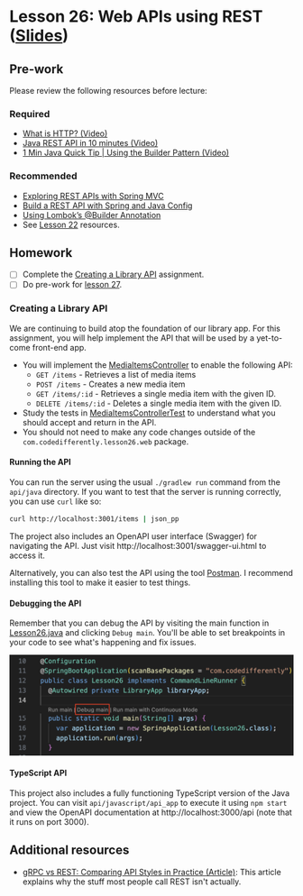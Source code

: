 # Lesson 26: Web APIs using REST ([Slides](https://code-differently.github.io/code-differently-24-q4/slides/#/lesson_26))

## Pre-work

Please review the following resources before lecture:

### Required

* [What is HTTP? (Video)](https://www.youtube.com/watch?v=XdWpdDUUbsw)
* [Java REST API in 10 minutes (Video)](https://www.youtube.com/watch?v=m2aqTS3EYnE)
* [1 Min Java Quick Tip | Using the Builder Pattern (Video)](https://www.youtube.com/watch?v=BDYSveH9Q14)

### Recommended

* [Exploring REST APIs with Spring MVC](https://www.developer.com/java/exploring-rest-apis-with-spring-mvc/)
* [Build a REST API with Spring and Java Config](https://www.baeldung.com/building-a-restful-web-service-with-spring-and-java-based-configuration)
* [Using Lombok’s @Builder Annotation](https://www.baeldung.com/lombok-builder)
* See [Lesson 22](/lesson_22/README.md) resources.

## Homework

- [ ] Complete the [Creating a Library API](#creating-a-library-api) assignment.
- [ ] Do pre-work for [lesson 27](/lesson_27/).

### Creating a Library API

We are continuing to build atop the foundation of our library app. For this assignment, you will help implement the API that will be used by a yet-to-come front-end app.

* You will implement the [MediaItemsController][controller-file] to enable the following API:
   * `GET /items` - Retrieves a list of media items
   * `POST /items` - Creates a new media item
   * `GET /items/:id` - Retrieves a single media item with the given ID.
   * `DELETE /items/:id` - Deletes a single media item with the given ID.
* Study the tests in [MediaItemsControllerTest][controller-test-file] to understand what you should accept and return in the API.
* You should not need to make any code changes outside of the `com.codedifferently.lesson26.web` package.

#### Running the API

You can run the server using the usual `./gradlew run` command from the `api/java` directory. If you want to test that the server is running correctly, you can use `curl` like so:

```bash
curl http://localhost:3001/items | json_pp
```

The project also includes an OpenAPI user interface (Swagger) for navigating the API. Just visit http://localhost:3001/swagger-ui.html to access it.

Alternatively, you can also test the API using the tool [Postman][postman-link]. I recommend installing this tool to make it easier to test things.

#### Debugging the API

Remember that you can debug the API by visiting the main function in [Lesson26.java][main-file] and clicking `Debug main`. You'll be able to set breakpoints in your code to see what's happening and fix issues.

![Debugging the API](./debug.png)


#### TypeScript API

This project also includes a fully functioning TypeScript version of the Java project. You can visit `api/javascript/api_app` to execute it using `npm start` and view the OpenAPI documentation at http://localhost:3000/api (note that it runs on port 3000).

## Additional resources

* [gRPC vs REST: Comparing API Styles in Practice (Article)](https://dev.to/anthonydmays/grpc-vs-rest-comparing-api-styles-in-practice-4bl): This article explains why the stuff most people call REST isn't actually.

[controller-file]: ./api/java/api_app/src/main/java/com/codedifferently/lesson26/web/MediaItemsController.java
[controller-test-file]: ./api/java/api_app/src/test/java/com/codedifferently/lesson26/web/MediaItemsControllerTest.java
[postman-link]: https://www.postman.com/downloads/
[main-file]: ./api/java/api_app/src/main/java/com/codedifferently/lesson26/Lesson26.java